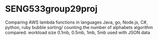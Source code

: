 # SENG533group29proj
Comparing AWS lambda functions in languages Java, go, Node.js, C#, python, ruby 
bubble sorting/ counting the number of alphabets algorithm compared. 
workload size 0.1mb, 0.5mb, 1mb, 5mb used with JSON data 
